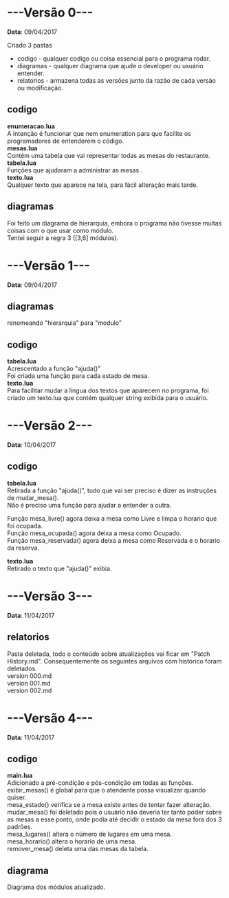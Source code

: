 # ---Versão 0--- #
__Data__: 09/04/2017

Criado 3 pastas
* codigo - qualquer codigo ou coisa essencial para o programa rodar.
* diagramas - qualquer diagrama que ajude o developer ou usuário entender.
* relatorios - armazena todas as versões junto da razão de cada versão ou modificação.

## codigo ##
__enumeracao.lua__    
A intenção é funcionar que nem enumeration para que facilite os programadores de entenderem o código.    
__mesas.lua__  
Contém uma tabela que vai representar todas as mesas do restaurante.    
__tabela.lua__  
Funções que ajudaram a administrar as mesas  .  
__texto.lua__  
Qualquer texto que aparece na tela, para fácil alteração mais tarde.

## diagramas ##
Foi feito um diagrama de hierarquia, embora o programa não tivesse muitas coisas com o que usar como módulo.    
Tentei seguir a regra 3 ([3,6] módulos).

# ---Versão 1--- #
__Data__: 09/04/2017

## diagramas ##
renomeando "hierarquia" para "modulo"

## codigo ##
__tabela.lua__    
Acrescentado a função "ajuda()"    
Foi criada uma função para cada estado de mesa.  
__texto.lua__  
Para facilitar mudar a lingua dos textos que aparecem no programa, foi criado um texto.lua que contém qualquer string exibida para o usuário.

# ---Versão 2--- #
__Data__: 10/04/2017

## codigo ##
__tabela.lua__    
Retirada a função "ajuda()", tudo que vai ser preciso é dizer as instruções de mudar_mesa().    
Não é preciso uma função para ajudar a entender a outra.

Função mesa_livre() agora deixa a mesa como Livre e limpa o horario que foi ocupada.  
Função mesa_ocupada() agora deixa a mesa como Ocupado.  
Função mesa_reservada() agora deixa a mesa como Reservada e o horario da reserva.  

__texto.lua__  
Retirado o texto que "ajuda()" exibia.

# ---Versão 3--- #
__Data__: 11/04/2017

## relatorios ##
Pasta deletada, todo o conteúdo sobre atualizações vai ficar em "Patch History.md". Consequentemente os seguintes arquivos com histórico foram deletados.  
version 000.md  
version 001.md  
version 002.md  

# ---Versão 4--- #
__Data__: 11/04/2017

## codigo ##
__main.lua__  
Adicionado a pré-condição e pós-condição em todas as funções.  
exibir_mesas() é global para que o atendente possa visualizar quando quiser.  
mesa_estado() verifica se a mesa existe antes de tentar fazer alteração.  
mudar_mesa() foi deletado pois o usuário não deveria ter tanto poder sobre as mesas a esse ponto, onde podia até decidir o estado da mesa fora dos 3 padrões.  
mesa_lugares() altera o número de lugares em uma mesa.  
mesa_horario() altera o horario de uma mesa.  
remover_mesa() deleta uma das mesas da tabela.  

## diagrama ##
Diagrama dos módulos atualizado.
